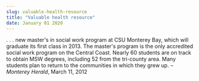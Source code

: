 ```yaml
---
slug: valuable-health-resource
title: "Valuable health resource"
date: January 01 2020
---
```


<p>. . . new master's in social work program at CSU Monterey Bay, which will graduate its first class in 2013. The master's program is the only accredited social work program on the Central Coast. Nearly 60 students are on track to obtain MSW degrees, including 52 from the tri-county area. Many students plan to return to the communities in which they grew up. – <em>Monterey Herald</em>, March 11, 2012
</p>
